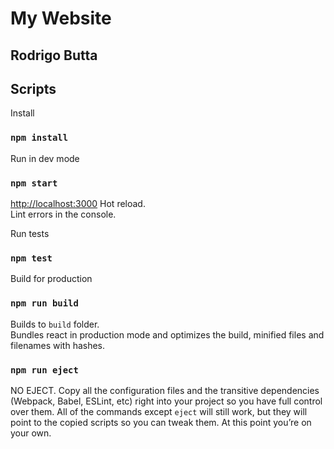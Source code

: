 
<h1>My Website</h1>
<h2>Rodrigo Butta</h2>

## Scripts

Install
### `npm install`

Run in dev mode
### `npm start`

[http://localhost:3000](http://localhost:3000)
Hot reload.<br>
Lint errors in the console.

Run tests
### `npm test`

Build for production
### `npm run build`

Builds to `build` folder.<br>
Bundles react in production mode and optimizes the build, minified files and filenames with hashes.<br>


### `npm run eject`

NO EJECT.  Copy all the configuration files and the transitive dependencies (Webpack, Babel, ESLint, etc) right into your project so you have full control over them. All of the commands except `eject` will still work, but they will point to the copied scripts so you can tweak them. At this point you’re on your own.
